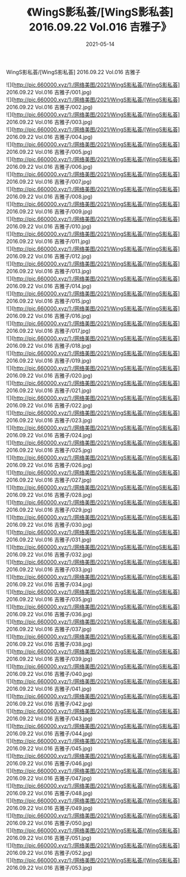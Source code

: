 ﻿---
layout: post
title:  《WingS影私荟/[WingS影私荟] 2016.09.22 Vol.016 吉雅子》
date:   2021-05-14
img: http://pic.660000.xyz/1:/网络美图/2021/WingS影私荟/[WingS影私荟] 2016.09.22 Vol.016 吉雅子/000.jpg
categories: [美女, 清纯, 唯美]
---

WingS影私荟/[WingS影私荟] 2016.09.22 Vol.016 吉雅子

 ![](http://pic.660000.xyz/1:/网络美图/2021/WingS影私荟/[WingS影私荟] 2016.09.22 Vol.016 吉雅子/001.jpg) <br>![](http://pic.660000.xyz/1:/网络美图/2021/WingS影私荟/[WingS影私荟] 2016.09.22 Vol.016 吉雅子/002.jpg) <br>![](http://pic.660000.xyz/1:/网络美图/2021/WingS影私荟/[WingS影私荟] 2016.09.22 Vol.016 吉雅子/003.jpg) <br>![](http://pic.660000.xyz/1:/网络美图/2021/WingS影私荟/[WingS影私荟] 2016.09.22 Vol.016 吉雅子/004.jpg) <br>![](http://pic.660000.xyz/1:/网络美图/2021/WingS影私荟/[WingS影私荟] 2016.09.22 Vol.016 吉雅子/005.jpg) <br>![](http://pic.660000.xyz/1:/网络美图/2021/WingS影私荟/[WingS影私荟] 2016.09.22 Vol.016 吉雅子/006.jpg) <br>![](http://pic.660000.xyz/1:/网络美图/2021/WingS影私荟/[WingS影私荟] 2016.09.22 Vol.016 吉雅子/007.jpg) <br>![](http://pic.660000.xyz/1:/网络美图/2021/WingS影私荟/[WingS影私荟] 2016.09.22 Vol.016 吉雅子/008.jpg) <br>![](http://pic.660000.xyz/1:/网络美图/2021/WingS影私荟/[WingS影私荟] 2016.09.22 Vol.016 吉雅子/009.jpg) <br>![](http://pic.660000.xyz/1:/网络美图/2021/WingS影私荟/[WingS影私荟] 2016.09.22 Vol.016 吉雅子/010.jpg) <br>![](http://pic.660000.xyz/1:/网络美图/2021/WingS影私荟/[WingS影私荟] 2016.09.22 Vol.016 吉雅子/011.jpg) <br>![](http://pic.660000.xyz/1:/网络美图/2021/WingS影私荟/[WingS影私荟] 2016.09.22 Vol.016 吉雅子/012.jpg) <br>![](http://pic.660000.xyz/1:/网络美图/2021/WingS影私荟/[WingS影私荟] 2016.09.22 Vol.016 吉雅子/013.jpg) <br>![](http://pic.660000.xyz/1:/网络美图/2021/WingS影私荟/[WingS影私荟] 2016.09.22 Vol.016 吉雅子/014.jpg) <br>![](http://pic.660000.xyz/1:/网络美图/2021/WingS影私荟/[WingS影私荟] 2016.09.22 Vol.016 吉雅子/015.jpg) <br>![](http://pic.660000.xyz/1:/网络美图/2021/WingS影私荟/[WingS影私荟] 2016.09.22 Vol.016 吉雅子/016.jpg) <br>![](http://pic.660000.xyz/1:/网络美图/2021/WingS影私荟/[WingS影私荟] 2016.09.22 Vol.016 吉雅子/017.jpg) <br>![](http://pic.660000.xyz/1:/网络美图/2021/WingS影私荟/[WingS影私荟] 2016.09.22 Vol.016 吉雅子/018.jpg) <br>![](http://pic.660000.xyz/1:/网络美图/2021/WingS影私荟/[WingS影私荟] 2016.09.22 Vol.016 吉雅子/019.jpg) <br>![](http://pic.660000.xyz/1:/网络美图/2021/WingS影私荟/[WingS影私荟] 2016.09.22 Vol.016 吉雅子/020.jpg) <br>![](http://pic.660000.xyz/1:/网络美图/2021/WingS影私荟/[WingS影私荟] 2016.09.22 Vol.016 吉雅子/021.jpg) <br>![](http://pic.660000.xyz/1:/网络美图/2021/WingS影私荟/[WingS影私荟] 2016.09.22 Vol.016 吉雅子/022.jpg) <br>![](http://pic.660000.xyz/1:/网络美图/2021/WingS影私荟/[WingS影私荟] 2016.09.22 Vol.016 吉雅子/023.jpg) <br>![](http://pic.660000.xyz/1:/网络美图/2021/WingS影私荟/[WingS影私荟] 2016.09.22 Vol.016 吉雅子/024.jpg) <br>![](http://pic.660000.xyz/1:/网络美图/2021/WingS影私荟/[WingS影私荟] 2016.09.22 Vol.016 吉雅子/025.jpg) <br>![](http://pic.660000.xyz/1:/网络美图/2021/WingS影私荟/[WingS影私荟] 2016.09.22 Vol.016 吉雅子/026.jpg) <br>![](http://pic.660000.xyz/1:/网络美图/2021/WingS影私荟/[WingS影私荟] 2016.09.22 Vol.016 吉雅子/027.jpg) <br>![](http://pic.660000.xyz/1:/网络美图/2021/WingS影私荟/[WingS影私荟] 2016.09.22 Vol.016 吉雅子/028.jpg) <br>![](http://pic.660000.xyz/1:/网络美图/2021/WingS影私荟/[WingS影私荟] 2016.09.22 Vol.016 吉雅子/029.jpg) <br>![](http://pic.660000.xyz/1:/网络美图/2021/WingS影私荟/[WingS影私荟] 2016.09.22 Vol.016 吉雅子/030.jpg) <br>![](http://pic.660000.xyz/1:/网络美图/2021/WingS影私荟/[WingS影私荟] 2016.09.22 Vol.016 吉雅子/031.jpg) <br>![](http://pic.660000.xyz/1:/网络美图/2021/WingS影私荟/[WingS影私荟] 2016.09.22 Vol.016 吉雅子/032.jpg) <br>![](http://pic.660000.xyz/1:/网络美图/2021/WingS影私荟/[WingS影私荟] 2016.09.22 Vol.016 吉雅子/033.jpg) <br>![](http://pic.660000.xyz/1:/网络美图/2021/WingS影私荟/[WingS影私荟] 2016.09.22 Vol.016 吉雅子/034.jpg) <br>![](http://pic.660000.xyz/1:/网络美图/2021/WingS影私荟/[WingS影私荟] 2016.09.22 Vol.016 吉雅子/035.jpg) <br>![](http://pic.660000.xyz/1:/网络美图/2021/WingS影私荟/[WingS影私荟] 2016.09.22 Vol.016 吉雅子/036.jpg) <br>![](http://pic.660000.xyz/1:/网络美图/2021/WingS影私荟/[WingS影私荟] 2016.09.22 Vol.016 吉雅子/037.jpg) <br>![](http://pic.660000.xyz/1:/网络美图/2021/WingS影私荟/[WingS影私荟] 2016.09.22 Vol.016 吉雅子/038.jpg) <br>![](http://pic.660000.xyz/1:/网络美图/2021/WingS影私荟/[WingS影私荟] 2016.09.22 Vol.016 吉雅子/039.jpg) <br>![](http://pic.660000.xyz/1:/网络美图/2021/WingS影私荟/[WingS影私荟] 2016.09.22 Vol.016 吉雅子/040.jpg) <br>![](http://pic.660000.xyz/1:/网络美图/2021/WingS影私荟/[WingS影私荟] 2016.09.22 Vol.016 吉雅子/041.jpg) <br>![](http://pic.660000.xyz/1:/网络美图/2021/WingS影私荟/[WingS影私荟] 2016.09.22 Vol.016 吉雅子/042.jpg) <br>![](http://pic.660000.xyz/1:/网络美图/2021/WingS影私荟/[WingS影私荟] 2016.09.22 Vol.016 吉雅子/043.jpg) <br>![](http://pic.660000.xyz/1:/网络美图/2021/WingS影私荟/[WingS影私荟] 2016.09.22 Vol.016 吉雅子/044.jpg) <br>![](http://pic.660000.xyz/1:/网络美图/2021/WingS影私荟/[WingS影私荟] 2016.09.22 Vol.016 吉雅子/045.jpg) <br>![](http://pic.660000.xyz/1:/网络美图/2021/WingS影私荟/[WingS影私荟] 2016.09.22 Vol.016 吉雅子/046.jpg) <br>![](http://pic.660000.xyz/1:/网络美图/2021/WingS影私荟/[WingS影私荟] 2016.09.22 Vol.016 吉雅子/047.jpg) <br>![](http://pic.660000.xyz/1:/网络美图/2021/WingS影私荟/[WingS影私荟] 2016.09.22 Vol.016 吉雅子/048.jpg) <br>![](http://pic.660000.xyz/1:/网络美图/2021/WingS影私荟/[WingS影私荟] 2016.09.22 Vol.016 吉雅子/049.jpg) <br>![](http://pic.660000.xyz/1:/网络美图/2021/WingS影私荟/[WingS影私荟] 2016.09.22 Vol.016 吉雅子/050.jpg) <br>![](http://pic.660000.xyz/1:/网络美图/2021/WingS影私荟/[WingS影私荟] 2016.09.22 Vol.016 吉雅子/051.jpg) <br>![](http://pic.660000.xyz/1:/网络美图/2021/WingS影私荟/[WingS影私荟] 2016.09.22 Vol.016 吉雅子/052.jpg) <br>![](http://pic.660000.xyz/1:/网络美图/2021/WingS影私荟/[WingS影私荟] 2016.09.22 Vol.016 吉雅子/053.jpg) <br>